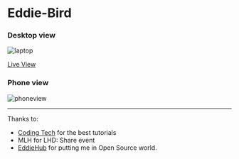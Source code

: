 # Eddie-Bird

### Desktop view
![laptop](https://user-images.githubusercontent.com/73097560/113391928-e46ba680-93c6-11eb-8475-4976b42f7c42.png)

<a href="vinzvinci.github.io/eddie-bird/">Live View</a>

### Phone view
![phoneview](https://user-images.githubusercontent.com/73097560/113392355-930fe700-93c7-11eb-9400-928f1a7ad85a.jpg)

<hr>

Thanks to:
- <a href="https://www.youtube.com/channel/UCtxCXg-UvSnTKPOzLH4wJaQ">Coding Tech</a> for the best tutorials 
- MLH for LHD: Share event
- <a href="https://github.com/EddieHubCommunity">EddieHub</a> for putting me in Open Source world.
